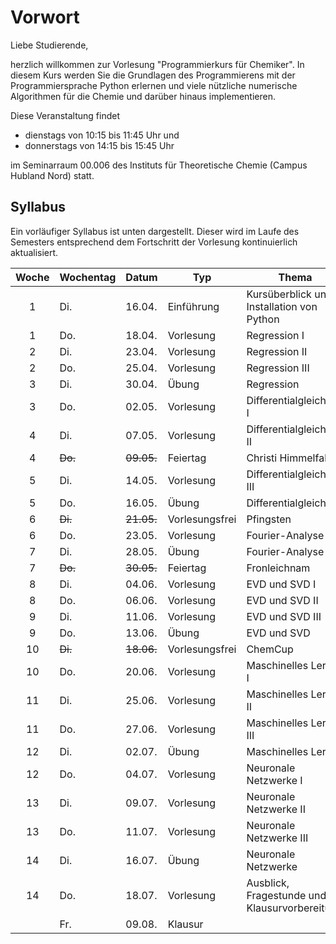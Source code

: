 # Vorwort

Liebe Studierende,

herzlich willkommen zur Vorlesung "Programmierkurs für Chemiker".
In diesem Kurs werden Sie die Grundlagen des Programmierens mit der 
Programmiersprache Python erlernen und viele nützliche numerische 
Algorithmen für die Chemie und darüber hinaus implementieren.

Diese Veranstaltung findet
- dienstags von 10:15 bis 11:45 Uhr
und
- donnerstags von 14:15 bis 15:45 Uhr 

im Seminarraum 00.006 des Instituts für Theoretische Chemie (Campus Hubland Nord) statt.

## Syllabus

Ein vorläufiger Syllabus ist unten dargestellt. Dieser wird
im Laufe des Semesters entsprechend dem Fortschritt der Vorlesung
kontinuierlich aktualisiert.

|Woche|Wochentag| Datum  | Typ         | Thema           |
|:---:|---------|--------|-------------|-----------------|
|  1  | Di.     | 16.04. | Einführung  | Kursüberblick und Installation von Python |
|  1  | Do.     | 18.04. | Vorlesung   | Regression I    |
|  2  | Di.     | 23.04. | Vorlesung   | Regression II   |
|  2  | Do.     | 25.04. | Vorlesung   | Regression III  |
|  3  | Di.     | 30.04. | Übung       | Regression      |
|  3  | Do.     | 02.05. | Vorlesung   | Differentialgleichung I |
|  4  | Di.     | 07.05. | Vorlesung   | Differentialgleichung II |
|  4  | ~~Do.~~ | ~~09.05.~~ | Feiertag | Christi Himmelfahrt |
|  5  | Di.     | 14.05. | Vorlesung   | Differentialgleichung III |
|  5  | Do.     | 16.05. | Übung       | Differentialgleichung |
|  6  | ~~Di.~~ | ~~21.05.~~ | Vorlesungsfrei | Pfingsten    |
|  6  | Do.     | 23.05. | Vorlesung   | Fourier-Analyse |
|  7  | Di.     | 28.05. | Übung       | Fourier-Analyse |
|  7  | ~~Do.~~ | ~~30.05.~~ | Feiertag | Fronleichnam   |
|  8  | Di.     | 04.06. | Vorlesung   | EVD und SVD I   |
|  8  | Do.     | 06.06. | Vorlesung   | EVD und SVD II  |
|  9  | Di.     | 11.06. | Vorlesung   | EVD und SVD III |
|  9  | Do.     | 13.06. | Übung       | EVD und SVD     |
| 10  | ~~Di.~~ | ~~18.06.~~ | Vorlesungsfrei | ChemCup         |
| 10  | Do.     | 20.06. | Vorlesung   | Maschinelles Lernen I |
| 11  | Di.     | 25.06. | Vorlesung   | Maschinelles Lernen II |
| 11  | Do.     | 27.06. | Vorlesung   | Maschinelles Lernen III |
| 12  | Di.     | 02.07. | Übung       | Maschinelles Lernen |
| 12  | Do.     | 04.07. | Vorlesung   | Neuronale Netzwerke I  |
| 13  | Di.     | 09.07. | Vorlesung   | Neuronale Netzwerke II |
| 13  | Do.     | 11.07. | Vorlesung   | Neuronale Netzwerke III |
| 14  | Di.     | 16.07. | Übung       | Neuronale Netzwerke |
| 14  | Do.     | 18.07. | Vorlesung   | Ausblick, Fragestunde und Klausurvorbereitung |
|     | Fr.     | 09.08. | Klausur     |                 |


